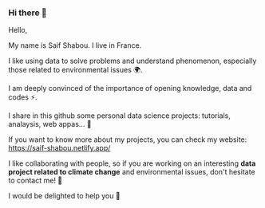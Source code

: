 ### Hi there 👋

Hello,

My name is Saif Shabou. I live in France.

I like using data to solve problems and understand phenomenon, especially those related to environmental issues 🌍.

I am deeply convinced of the importance of opening knowledge, data and codes ⚡.

I share in this github some personal data science projects: tutorials, analaysis, web appas... 🔭

If you want to know more about my projects, you can check my website: https://saif-shabou.netlify.app/

I like collaborating with people, so if you are working on an interesting **data project related to climate change** and environmental issues, don't hesitate to contact me! 💬

I would be delighted to help you 👯


<!--
**S-AI-F/S-AI-F** is a ✨ _special_ ✨ repository because its `README.md` (this file) appears on your GitHub profile.

Here are some ideas to get you started:

- 🔭 I’m currently working on ...
- 🌱 I’m currently learning ...
- 👯 I’m looking to collaborate on ...
- 🤔 I’m looking for help with ...
- 💬 Ask me about ...
- 📫 How to reach me: ...
- 😄 Pronouns: ...
- ⚡ Fun fact: ...
-->
